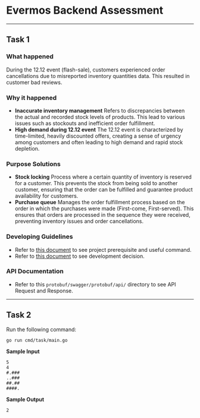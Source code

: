 # Evermos Backend Assessment
---

## Task 1
### What happened
During the 12.12 event (flash-sale), customers experienced order cancellations due to misreported inventory quantities data. This resulted in customer bad reviews.

### Why it happened
- **Inaccurate inventory management**
  Refers to discrepancies between the actual and recorded stock levels of products. This lead to various issues such as stockouts and inefficient order fulfillment.
- **High demand during 12.12 event**
  The 12.12 event is characterized by time-limited, heavily discounted offers, creating a sense of urgency among customers and often leading to high demand and rapid stock depletion.

### Purpose Solutions
- **Stock locking**
  Process where a certain quantity of inventory is reserved for a customer. This prevents the stock from being sold to another customer, ensuring that the order can be fulfilled and guarantee product availability for customers.
- **Purchase queue**
  Manages the order fulfillment process based on the order in which the purchases were made (First-come, First-served). This ensures that orders are processed in the sequence they were received, preventing inventory issues and order cancellations.

### Developing Guidelines
- Refer to [this document](./docs/HOW-TO-USE.md) to see project prerequisite and useful command.
- Refer to [this document](./docs/DEVELOPMENT.md) to see development decision.

### API Documentation
- Refer to this `protobuf/swagger/protobuf/api/` directory to see API Request and Response.

---
## Task 2
Run the following command:
```
go run cmd/task/main.go
```

**Sample Input**
```
5
4
#.###
..###
##.##
####.
```

**Sample Output**
```
2
```
